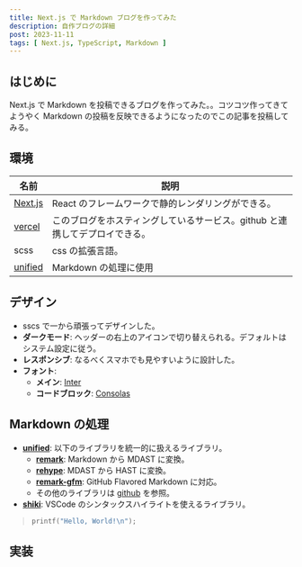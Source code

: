 ```yaml
---
title: Next.js で Markdown ブログを作ってみた
description: 自作ブログの詳細
post: 2023-11-11
tags: [ Next.js, TypeScript, Markdown ]
---
```



## はじめに

Next.js で Markdown を投稿できるブログを作ってみた。。コツコツ作ってきてようやく Markdown の投稿を反映できるようになったのでこの記事を投稿してみる。


## 環境

| 名前 | 説明 |
| --- | --- |
| [Next.js](https://github.com/vercel/next.js) | React のフレームワークで静的レンダリングができる。 |
| [vercel](https://vercel.com/) | このブログをホスティングしているサービス。github と連携してデプロイできる。 |
| scss | css の拡張言語。 |
| [unified](https://github.com/unifiedjs/unified) | Markdown の処理に使用 |

## デザイン

- sscs で一から頑張ってデザインした。
- **ダークモード**: ヘッダーの右上のアイコンで切り替えられる。デフォルトはシステム設定に従う。
- **レスポンシブ**: なるべくスマホでも見やすいように設計した。
- **フォント**: 
    - **メイン**: [Inter](https://fonts.google.com/specimen/Inter)
    - **コードブロック**: [Consolas](https://learn.microsoft.com/ja-jp/typography/font-list/consolas)


## Markdown の処理

- [**unified**](https://github.com/unifiedjs/unified): 以下のライブラリを統一的に扱えるライブラリ。
    - [**remark**](https://github.com/remarkjs/remark): Markdown から MDAST に変換。
    - [**rehype**](https://github.com/rehypejs/rehype): MDAST から HAST に変換。
    - [**remark-gfm**](https://github.com/remarkjs/remark-gfm): GitHub Flavored Markdown に対応。
    - その他のライブラリは [github](https://github.com/jme-rs/next-app) を参照。
- [**shiki**](https://github.com/shikijs/shiki): VSCode のシンタックスハイライトを使えるライブラリ。

> ```c
> printf("Hello, World!\n");
> ```


## 実装